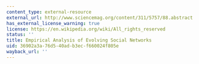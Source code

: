 ```yaml
---
content_type: external-resource
external_url: http://www.sciencemag.org/content/311/5757/88.abstract
has_external_license_warning: true
license: https://en.wikipedia.org/wiki/All_rights_reserved
status: ''
title: Empirical Analysis of Evolving Social Networks
uid: 36902a3a-76d5-40ad-b3ec-f660024f805e
wayback_url: ''
---
```

